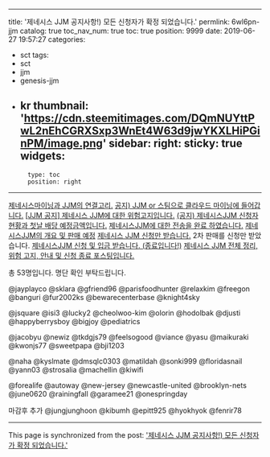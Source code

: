 
---
title: '제네시스 JJM 공지사항!) 모든 신청자가 확정 되었습니다.'
permlink: 6wl6pn-jjm
catalog: true
toc_nav_num: true
toc: true
position: 9999
date: 2019-06-27 19:57:27
categories:
- sct
tags:
- sct
- jjm
- genesis-jjm
- kr
thumbnail: 'https://cdn.steemitimages.com/DQmNUYttPwL2nEhCGRXSxp3WnEt4W63d9jwYKXLHiPGinPM/image.png'
sidebar:
    right:
        sticky: true
widgets:
    -
        type: toc
        position: right
---


[제네시스마이닝과 JJM의 연결고리.](https://steemit.com/sct/@virus707/61bana-jjm)
[공지) JJM or 스팀으로 클라우드 마이닝에 들어갑니다.](https://steemit.com/sct/@virus707/jjm-or)
[[JJM 공지] 제네시스 JJM에 대한 위험고지입니다.](https://steemit.com/sct/@virus707/5svhvc-jjm-jjm)
[(공지) 제네시스JJM 신청자 현황과 첫날 배당 예정금액입니다.](https://steemit.com/sct/@virus707/4-jjm-steem-or-jjm)
[제네시스JJM에 대한 전송을 완료 하였습니다.](https://steemit.com/jjm/@virus707/4w285a-jjm)
[제네시스JJM의 개요 및 판매 예정](https://steemit.com/sct/@virus707/smkod-jjm)
[제네시스 JJM 신청만 받습니다.](https://steemit.com/sct/@virus707/21ijwh-jjm) 2차 판매를 신청만 받았습니다.
[제네시스JJM 신청  및 입금 받습니다. (종료입니다!)](https://steemit.com/sct/@virus707/7eujrh-jjm)
[제네시스 JJM 전체 정리, 위험 고지, 안내 및 신청 종료 포스팅입니다.](https://steemit.com/sct/@virus707/3fp9j8-jjm)

총 53명입니다. 명단 확인 부탁드립니다.

@jayplayco
@sklara
@gfriend96
@parisfoodhunter
@relaxkim
@freegon
@banguri
@fur2002ks
@bewarecenterbase
@knight4sky

@jsquare
@isi3
@lucky2
@cheolwoo-kim
@olorin
@hodolbak
@djusti
@happyberrysboy
@bigjoy
@pediatrics

@jacobyu
@newiz
@tkdgjs79
@feelsogood
@viance
@yasu
@maikuraki
@kwonjs77
@sweetpapa
@bji1203

@naha
@kyslmate
@dmsqlc0303
@matildah
@sonki999
@floridasnail
@yann03
@strosalia
@machellin
@kiwifi

@forealife
@autoway
@new-jersey
@newcastle-united
@brooklyn-nets
@june0620
@rainingfall
@garamee21
@onespringday

마감후 추가
@jungjunghoon
@kibumh
@epitt925
@hyokhyok
@fenrir78

- - -

This page is synchronized from the post: ['제네시스 JJM 공지사항!) 모든 신청자가 확정 되었습니다.'](https://steemit.com/@virus707/6wl6pn-jjm)

